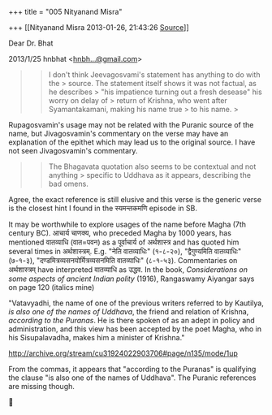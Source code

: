 +++
title = "005 Nityanand Misra"

+++
[[Nityanand Misra	2013-01-26, 21:43:26 [Source](https://groups.google.com/g/bvparishat/c/vrls2O2DwIs)]]



Dear Dr. Bhat  
  

2013/1/25 hnbhat \<[hnbh...@gmail.com]()\>

  

> 
> > I don't think Jeevagosvami's statement has anything to do with the > source. The statement itself shows it was not factual, as he describes > "his impatience turning out a fresh desease" his worry on delay of > return of Krishna, who went after Syamantakamani, making his name true > to his name. >
> 
> > 
> >   
> > 

  
Rupagosvamin's usage may not be related with the Puranic source of the name, but Jivagosvamin's commentary on the verse may have an explanation of the epithet which may lead us to the original source. I have not seen Jivagosvamin's commentary.  


> 
> > 
> > 
> > The Bhagavata quotation also seems to be contextual and not anything > specific to Uddhava as it appears, describing the bad omens.
> > 

  
Agree, the exact reference is still elusive and this verse is the generic verse is the closest hint I found in the स्यमन्तकमणि episode in SB.  
  
It may be worthwhile to explore usages of the name before Magha (7th century BC). आचार्य चाणक्य, who preceded Magha by 1000 years, has mentioned वातव्याधि (वात=पवन) as a पूर्वाचार्य of अर्थशास्त्र and has quoted him several times in अर्थशास्त्रम्. E.g. "नेति वातव्याधिः" (१-८-२०), "द्वैगुण्यमिति वातव्याधिः" (७-१-३), "दण्डमित्रव्यसनयोर्मित्रव्यसनमिति वातव्याधिः" (८-१-५३). Commentaries on अर्थशास्त्रम् have interpreted वातव्याधि as उद्धव. In the book, *Considerations on some aspects of ancient Indian polity* (1916), Rangaswamy Aiyangar says on page 120 (italics mine)  
  
"Vatavyadhi, the name of one of the previous writers referred to by Kautilya, *is also one of the names of Uddhava*, the friend and relation of Krishna, *according to the Puranas*. He is there spoken of as an adept in policy and administration, and this view has been accepted by the poet Magha, who in his Sisupalavadha, makes him a minister of Krishna."  
  
<http://archive.org/stream/cu31924022903706#page/n135/mode/1up>  
  
From the commas, it appears that "according to the Puranas" is qualifying the clause "is also one of the names of Uddhava". The Puranic references are missing though.  
  



